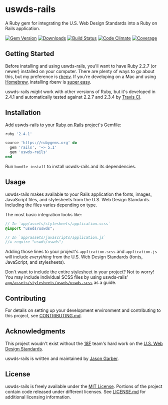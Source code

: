 # uswds-rails

A Ruby gem for integrating the U.S. Web Design Standards into a Ruby on Rails application.

[![Gem Version](https://img.shields.io/gem/v/uswds-rails.svg?label=gem%20version)](https://rubygems.org/gems/uswds-rails)
[![Downloads](https://img.shields.io/gem/dt/uswds-rails.svg)](https://rubygems.org/gems/uswds-rails)
[![Build Status](https://img.shields.io/travis/jgarber623/uswds-rails/master.svg?label=build%20status)](https://travis-ci.org/jgarber623/uswds-rails)
[![Code Climate](https://img.shields.io/codeclimate/github/jgarber623/uswds-rails.svg)](https://codeclimate.com/github/jgarber623/uswds-rails)
[![Coverage](https://img.shields.io/codeclimate/coverage/github/jgarber623/uswds-rails.svg)](https://codeclimate.com/github/jgarber623/uswds-rails/coverage)

## Getting Started

Before installing and using uswds-rails, you'll want to have Ruby 2.2.7 (or newer) installed on your computer. There are plenty of ways to go about this, but my preference is [rbenv](https://github.com/sstephenson/rbenv). If you're developing on a Mac and using [Homebrew](http://brew.sh/), installing rbenv is [super easy](https://github.com/sstephenson/rbenv#homebrew-on-mac-os-x).

uswds-rails _might_ work with other versions of Ruby, but it's developed in 2.4.1 and automatically tested against 2.2.7 and 2.3.4 by [Travis CI](https://travis-ci.org/jgarber623/uswds-rails).

## Installation

Add uswds-rails to your [Ruby on Rails](http://rubyonrails.org) project's Gemfile:

```rb
ruby '2.4.1'

source 'https://rubygems.org' do
  gem 'rails', '~> 5.1'
  gem 'uswds-rails'
end
```

Run `bundle install` to install uswds-rails and its dependencies.

## Usage

uswds-rails makes available to your Rails application the fonts, images, JavaScript files, and stylesheets from the U.S. Web Design Standards. Including the files varies depending on type.

The most basic integration looks like:

```scss
// In `app/assets/stylesheets/application.scss`
@import "uswds/uswds";
```

```js
// In `app/assets/javascripts/application.js`
//= require "uswds/uswds";
```

Adding those lines to your project's `application.scss` and `application.js` will include _everything_ from the U.S. Web Design Standards (fonts, JavaScript, and stylesheets).

Don't want to include the entire stylesheet in your project? Not to worry! You may include individual SCSS files by using uswds-rails' [`app/assets/stylesheets/uswds/uswds.scss`](https://github.com/jgarber623/uswds-rails/blob/master/app/assets/stylesheets/uswds/uswds.scss) as a guide.

## Contributing

For details on setting up your development environment and contributing to this project, see [CONTRIBUTING.md](https://github.com/jgarber623/uswds-rails/blob/master/CONTRIBUTING.md).

## Acknowledgments

This project woudn't exist without the [18F](https://github.com/18F) team's hard work on the [U.S. Web Design Standards](https://github.com/18F/web-design-standards).

uswds-rails is written and maintained by [Jason Garber](https://github.com/jgarber623).

## License

uswds-rails is freely available under the [MIT License](https://opensource.org/licenses/MIT). Portions of the project contain code released under different licenses. See [LICENSE.md](https://github.com/jgarber623/uswds-rails/blob/master/LICENSE.md) for additional licensing information.
